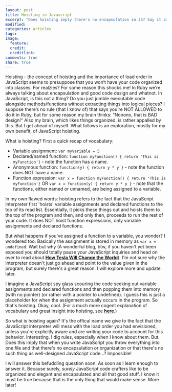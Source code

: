 ```yaml
---
layout: post
title: Hoisting in Javascript
excerpt: "Does hoisting imply there's no encapsulation in JS? Say it ain't so!"
modified:
categories: articles
tags:
image:
  feature:
  credit:
  creditlink:
comments: true
share: true
---
```


Hoisting - the concept of hoisting and the importance of load order in JavaScript seems to presuppose that you won’t have your code organized into classes. For realzies? For some reason this shocks me! In Ruby we’re always talking about encapsulation and good code design and whatnot. In JavaScript, is this not a thing? Do you just jumble executable code alongside methods/functions without extracting things into logical pieces? I suppose there’s no rule (that I know of) that says you’re NOT ALLOWED to do it in Ruby, but for some reason my brain thinks: “Nonono, that is BAD design!" Also my brain, which likes things organized, is rather appalled by this. But I get ahead of myself. What follows is an exploration, mostly for my own benefit, of JavaScript hoisting.

What is hoisting? First a quick recap of vocabulary:

* Variable assignment: `var myVariable = 5`
* Declared/named function: `function myFunction() { return 'This is myFunction'}` - note the function has a name.
* Anonymous function: `function(y) { return y * y }` - note the function does NOT have a name.
* Function expression: `var x = function myFunction() { return 'This is myFunction'}` OR `var x = function(y) { return y * y }` - note that the functions, either named or unnamed, are being assigned to a variable.

In my own flawed words: hoisting refers to the fact that the JavaScript interpreter first 'hoists' variable assignments and declared functions to the top of its read list. Essentially, it picks these things out and hoists them to the top of the program and then, and only then, proceeds to run the rest of your code. It does NOT hoist function expressions, only variable assignments and declared functions.

But what happens if you've assigned a function to a variable, you wonder? I wondered too. Basically the assignment is stored in memory as `var x = undefined`. Wait but why (A wonderful blog, btw, if you haven't yet been exposed you should totally pause your JavaScript inquiries and head on over to read about [**How Tesla Will Change the World**](http://waitbutwhy.com/2015/06/how-tesla-will-change-your-life.html)). I'm not sure why the interpreter doesn't just go ahead and point to the value given in the program, but surely there's a great reason. I will explore more and update later.

I imagine a JavaScript spy glass scouring the code seeking out variable assignments and declared functions and then popping them into memory (with no pointer) (or rather with a pointer to undefined). I guess this is just a placeholder for when the assignment actually occurs in the program. So that's hoisting. Okay, cool. (For a much more cogent explanation of vocabulary and great insight into hoisting, see [**here**](https://javascriptweblog.wordpress.com/2010/07/06/function-declarations-vs-function-expressions/).)

So what is hoisting again? It's the offical name we give to the fact that the JavaScript interpreter will mess with the load order you had envisioned, unless you're explicitly aware and are writing your code to account for this behavior. Interesting. I dig rules, especially when I know about them. But. Does this imply that when you write JavaScript you throw everything into one file and that there's no encapsulation or organization or that there's no such thing as well-designed JavaScript code...? Impossible!

I will answer this befuddling question soon. As soon as I learn enough to answer it. Because surely, *surely* JavaScript code crafters like to be organized and elegant and encapsulated and all that good stuff. I know it must be true because that is the only thing that would make sense. More later!
